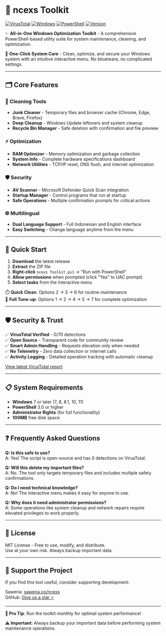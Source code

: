 # 🧰 ncexs Toolkit

[![VirusTotal](https://img.shields.io/badge/VirusTotal-0%2F70%20detections-brightgreen?logo=virustotal)](https://www.virustotal.com/gui/file-analysis/MmQxZWQzNGY2MDk4MzUxNjRlMjcwNzk3NDc3ZmJjYmI6MTc1NjYzNzgyMg==)
[![Windows](https://img.shields.io/badge/Windows-7%2B-blue?logo=windows)](https://)
[![PowerShell](https://img.shields.io/badge/PowerShell-3.0%2B-blue?logo=powershell)](https://)
[![Version](https://img.shields.io/badge/Version-2.2.1_Hotfix-important)](https://)

✨ **All-in-One Windows Optimization Toolkit** - A comprehensive PowerShell-based utility suite for system maintenance, cleaning, and optimization.

🧼 **One-Click System Care** - Clean, optimize, and secure your Windows system with an intuitive interactive menu. No bloatware, no complicated settings.

---

## 🗂️ Core Features

### 🧹 Cleaning Tools
- **Junk Cleaner** - Temporary files and browser cache (Chrome, Edge, Brave, Firefox)
- **Deep Cleanup** - Windows Update leftovers and system cleanup
- **Recycle Bin Manager** - Safe deletion with confirmation and file preview

### ⚡ Optimization
- **RAM Optimizer** - Memory optimization and garbage collection
- **System Info** - Complete hardware specifications dashboard
- **Network Utilities** - TCP/IP reset, DNS flush, and internet optimization

### 🛡️ Security
- **AV Scanner** - Microsoft Defender Quick Scan integration
- **Startup Manager** - Control programs that run at startup
- **Safe Operations** - Multiple confirmation prompts for critical actions

### 🌐 Multilingual
- **Dual Language Support** - Full Indonesian and English interface
- **Easy Switching** - Change language anytime from the menu

---

## 🚀 Quick Start

1. **Download** the latest release
2. **Extract** the ZIP file
3. **Right-click** `ncexs Toolkit.ps1` → "Run with PowerShell"
4. **Allow permissions** when prompted (click "Yes" to UAC prompt)
5. **Select tasks** from the interactive menu

⏱️ **Quick Clean**: Options 2 → 3 → 6 for routine maintenance  
🔧 **Full Tune-up**: Options 1 → 2 → 4 → 5 → 7 for complete optimization

---

## 🛡️ Security & Trust

✅ **VirusTotal Verified** - 0/70 detections  
✅ **Open Source** - Transparent code for community review  
✅ **Smart Admin Handling** - Requests elevation only when needed  
✅ **No Telemetry** - Zero data collection or internet calls  
✅ **Activity Logging** - Detailed operation tracking with automatic cleanup

[View latest VirusTotal report](https://www.virustotal.com/gui/file-analysis/MmQxZWQzNGY2MDk0MzUxNjRlMjcwNzk3NDc3ZmJjYmI6MTc1NjYzNzgyMg==)

---

## 📋 System Requirements

- **Windows** 7 or later (7, 8, 8.1, 10, 11)
- **PowerShell** 3.0 or higher
- **Administrator Rights** (for full functionality)
- **100MB** free disk space

---

## ❓ Frequently Asked Questions

**Q: Is this safe to use?**  
A: Yes! The script is open-source and has 0 detections on VirusTotal.

**Q: Will this delete my important files?**  
A: No. The tool only targets temporary files and includes multiple safety confirmations.

**Q: Do I need technical knowledge?**  
A: No! The interactive menu makes it easy for anyone to use.

**Q: Why does it need administrator permissions?**  
A: Some operations like system cleanup and network repairs require elevated privileges to work properly.

---

## 📜 License

MIT License - Free to use, modify, and distribute.  
Use at your own risk. Always backup important data.

---

## 💖 Support the Project

If you find this tool useful, consider supporting development:

Saweria: [saweria.co/ncexs](https://saweria.co/ncexs)  
GitHub: [Give us a star ⭐](https://github.com/ncexs/ncexs-toolkit)

---

**🎯 Pro Tip**: Run the toolkit monthly for optimal system performance!

**⚠️ Important**: Always backup your important data before performing system maintenance operations.
